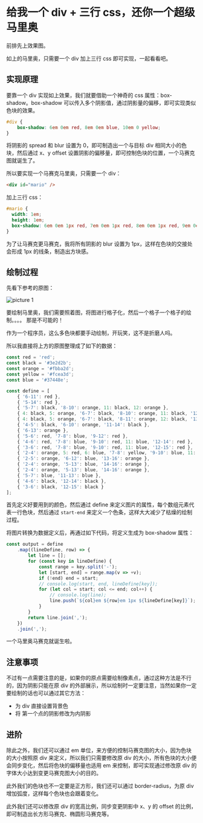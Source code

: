 # 给我一个 div + 三行 css，还你一个超级马里奥

前排先上效果图。

如上的马里奥，只需要一个 div 加上三行 css 即可实现，一起看看吧。

## 实现原理

要靠一个 div 实现如上效果，我们就要借助一个神奇的 css 属性：box-shadow。box-shadow 可以传入多个阴影值，通过阴影量的偏移，即可实现类似色块的效果。

```css
#div {
    box-shadow: 6em 0em red, 8em 0em blue, 10em 0 yellow;
}
```

将阴影的 spread 和 blur 设置为 0，即可制造出一个与目标 div 相同大小的色块，然后通过 x、y offset 设置阴影的偏移量，即可控制色块的位置，一个马赛克图就诞生了。

所以要实现一个马赛克马里奥，只需要一个 div：

```html
<div id="mario" />
```

加上三行 css：

```css
#mario {
  width: 1em;
  height: 1em;
  box-shadow: 6em 0em 1px red, 7em 0em 1px red, 8em 0em 1px red, 9em 0em 1px red, 10em 0em 1px red, 11em 0em 1px red, 5em 1em 1px red, 6em 1em 1px red, 7em 1em 1px red, 8em 1em 1px red, 9em 1em 1px red, 10em 1em 1px red, 11em 1em 1px red, 12em 1em 1px red, 13em 1em 1px red, 14em 1em 1px red, 11em 2em 1px #3e2d2b, 12em 2em 1px #fbba2d, 5em 2em 1px #3e2d2b, 6em 2em 1px #3e2d2b, 7em 2em 1px #3e2d2b, 8em 2em 1px #fbba2d, 9em 2em 1px #fbba2d, 10em 2em 1px #fbba2d, 4em 3em 1px #3e2d2b, 5em 3em 1px #fbba2d, 11em 3em 1px #3e2d2b, 6em 3em 1px #3e2d2b, 7em 3em 1px #3e2d2b, 8em 3em 1px #fbba2d, 9em 3em 1px #fbba2d, 10em 3em 1px #fbba2d, 12em 3em 1px #fbba2d, 13em 3em 1px #fbba2d, 14em 3em 1px #fbba2d, 4em 4em 1px #3e2d2b, 5em 4em 1px #fbba2d, 12em 4em 1px #3e2d2b, 6em 4em 1px #3e2d2b, 7em 4em 1px #3e2d2b, 8em 4em 1px #fbba2d, 9em 4em 1px #fbba2d, 10em 4em 1px #fbba2d, 11em 4em 1px #fbba2d, 13em 4em 1px #fbba2d, 14em 4em 1px #fbba2d, 15em 4em 1px #fbba2d, 4em 5em 1px #3e2d2b, 5em 5em 1px #3e2d2b, 6em 5em 1px #fbba2d, 7em 5em 1px #fbba2d, 8em 5em 1px #fbba2d, 9em 5em 1px #fbba2d, 10em 5em 1px #fbba2d, 11em 5em 1px #3e2d2b, 12em 5em 1px #3e2d2b, 13em 5em 1px #3e2d2b, 14em 5em 1px #3e2d2b, 6em 6em 1px #fbba2d, 7em 6em 1px #fbba2d, 8em 6em 1px #fbba2d, 9em 6em 1px #fbba2d, 10em 6em 1px #fbba2d, 11em 6em 1px #fbba2d, 12em 6em 1px #fbba2d, 13em 6em 1px #fbba2d, 5em 7em 1px red, 6em 7em 1px red, 7em 7em 1px #37448e, 8em 7em 1px #37448e, 9em 7em 1px red, 10em 7em 1px red, 11em 7em 1px red, 12em 7em 1px red, 11em 8em 1px #37448e, 4em 8em 1px red, 5em 8em 1px red, 6em 8em 1px red, 7em 8em 1px #37448e, 8em 8em 1px #37448e, 9em 8em 1px red, 10em 8em 1px red, 12em 8em 1px red, 13em 8em 1px red, 14em 8em 1px red, 11em 9em 1px #37448e, 3em 9em 1px red, 4em 9em 1px red, 5em 9em 1px red, 6em 9em 1px red, 7em 9em 1px #37448e, 8em 9em 1px #37448e, 9em 9em 1px red, 10em 9em 1px red, 12em 9em 1px red, 13em 9em 1px red, 14em 9em 1px red, 15em 9em 1px red, 5em 10em 1px red, 6em 10em 1px #37448e, 11em 10em 1px #fcea3d, 12em 10em 1px #37448e, 13em 10em 1px red, 2em 10em 1px #fbba2d, 3em 10em 1px #fbba2d, 4em 10em 1px #fbba2d, 7em 10em 1px #fcea3d, 8em 10em 1px #fcea3d, 9em 10em 1px #37448e, 10em 10em 1px #37448e, 14em 10em 1px #fbba2d, 15em 10em 1px #fbba2d, 16em 10em 1px #fbba2d, 2em 11em 1px #fbba2d, 3em 11em 1px #fbba2d, 4em 11em 1px #fbba2d, 5em 11em 1px #fbba2d, 6em 11em 1px #37448e, 7em 11em 1px #37448e, 8em 11em 1px #37448e, 9em 11em 1px #37448e, 10em 11em 1px #37448e, 11em 11em 1px #37448e, 12em 11em 1px #37448e, 13em 11em 1px #fbba2d, 14em 11em 1px #fbba2d, 15em 11em 1px #fbba2d, 16em 11em 1px #fbba2d, 2em 12em 1px #fbba2d, 3em 12em 1px #fbba2d, 4em 12em 1px #fbba2d, 5em 12em 1px #37448e, 6em 12em 1px #37448e, 7em 12em 1px #37448e, 8em 12em 1px #37448e, 9em 12em 1px #37448e, 10em 12em 1px #37448e, 11em 12em 1px #37448e, 12em 12em 1px #37448e, 13em 12em 1px #37448e, 14em 12em 1px #fbba2d, 15em 12em 1px #fbba2d, 16em 12em 1px #fbba2d, 2em 13em 1px #fbba2d, 3em 13em 1px #fbba2d, 4em 13em 1px #fbba2d, 5em 13em 1px #37448e, 6em 13em 1px #37448e, 7em 13em 1px #37448e, 8em 13em 1px #37448e, 9em 13em 1px #37448e, 10em 13em 1px #37448e, 11em 13em 1px #37448e, 12em 13em 1px #37448e, 13em 13em 1px #37448e, 14em 13em 1px #fbba2d, 15em 13em 1px #fbba2d, 16em 13em 1px #fbba2d, 5em 14em 1px #37448e, 6em 14em 1px #37448e, 7em 14em 1px #37448e, 11em 14em 1px #37448e, 12em 14em 1px #37448e, 13em 14em 1px #37448e, 4em 15em 1px #3e2d2b, 5em 15em 1px #3e2d2b, 6em 15em 1px #3e2d2b, 12em 15em 1px #3e2d2b, 13em 15em 1px #3e2d2b, 14em 15em 1px #3e2d2b, 3em 16em 1px #3e2d2b, 4em 16em 1px #3e2d2b, 5em 16em 1px #3e2d2b, 6em 16em 1px #3e2d2b, 12em 16em 1px #3e2d2b, 13em 16em 1px #3e2d2b, 14em 16em 1px #3e2d2b, 15em 16em 1px #3e2d2b;
}
```

为了让马赛克更马赛克，我将所有阴影的 blur 设置为 1px，这样在色块的交接处会形成 1px 的线条，制造出方块感。

## 绘制过程


先看下参考的原图：

![picture 1](/image/blog-css-mosaic-mario-70.png)

要绘制马里奥，我们需要照着图，将图进行格子化，然后一个格子一个格子的绘制。。。。 那是不可能的！

作为一个程序员，这么多色块都要手动绘制，开玩笑，这不是折磨人吗。

所以我直接将上方的原图整理成了如下的数据：

```js
const red = 'red';
const black = '#3e2d2b';
const orange = '#fbba2d';
const yellow = '#fcea3d';
const blue = '#37448e';

const define = [
    { '6-11': red },
    { '5-14': red },
    { '5-7': black, '8-10': orange, 11: black, 12: orange },
    { 4: black, 5: orange, '6-7': black, '8-10': orange, 11: black, '12-14': orange },
    { 4: black, 5: orange, '6-7': black, '8-11': orange, 12: black, '13-15': orange },
    { '4-5': black, '6-10': orange, '11-14': black },
    { '6-13': orange },
    { '5-6': red, '7-8': blue, '9-12': red },
    { '4-6': red, '7-8': blue, '9-10': red, 11: blue, '12-14': red },
    { '3-6': red, '7-8': blue, '9-10': red, 11: blue, '12-15': red },
    { '2-4': orange, 5: red, 6: blue, '7-8': yellow, '9-10': blue, 11: yellow, 12: blue, 13: red, '14-16': orange },
    { '2-5': orange, '6-12': blue, '13-16': orange },
    { '2-4': orange, '5-13': blue, '14-16': orange },
    { '2-4': orange, '5-13': blue, '14-16': orange },
    { '5-7': blue, '11-13': blue },
    { '4-6': black, '12-14': black },
    { '3-6': black, '12-15': black }
];
```

首先定义好要用到的颜色，然后通过 define 来定义图片的属性，每个数组元素代表一行色块，然后通过 `start-end` 来定义一个色条，这样大大减少了枯燥的绘制过程。

将图片转换为数据定义后，再通过如下代码，将定义生成为 box-shadow 属性：

```js
const output = define
    .map((lineDefine, row) => {
        let line = [];
        for (const key in lineDefine) {
            const range = key.split('-');
            let [start, end] = range.map(v => +v);
            if (!end) end = start;
            // console.log(start, end, lineDefine[key]);
            for (let col = start; col <= end; col++) {
                // console.log(line);
                line.push(`${col}em ${row}em 1px ${lineDefine[key]}`);
            }
        }
        return line.join(',');
    })
    .join(',');
```

一个马里奥马赛克就诞生啦。

## 注意事项

不过有一点需要注意的是，如果你的原点需要绘制像素点，通过这种方法是不行的，因为阴影只能在原 div 的外部展示，所以绘制时一定要注意，当然如果你一定要绘制的话也可以通过其它方法：

* 为 div 直接设置背景色
* 将 第一个点的阴影修改为内阴影

## 进阶

除此之外，我们还可以通过 em 单位，来方便的控制马赛克图的大小，因为色块的大小按照原 div 来定义，所以我们只需要修改原 div 的大小，所有色块的大小便会同步变化，然后将色块的偏移量也适用 em 来控制，即可实现通过修改原 div 的字体大小达到变更马赛克图大小的目的。

此外我们的色块也不一定要是正方形，我们还可以通过 border-radius，为原 div 增加弧度，这样每个色块也会跟着变化。

此外我们还可以修改原 div 的宽高比例，同步变更阴影中 x、y 的 offset 的比例，即可制造出长方形马赛克、椭圆形马赛克等。


